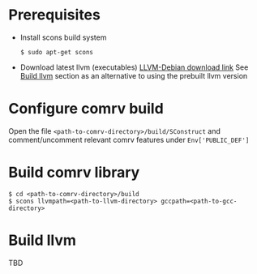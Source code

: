 
# Prerequisites

- Install scons build system
    ```
    $ sudo apt-get scons
    ```
- Download latest llvm (executables)
         [LLVM-Debian download link](https://wdc.box.com/shared/static/f9mn68lddc91ssw9vumj3hp9pdko3zd7.gz)
  See [Build llvm](#build-llvm) section as an alternative to using the prebuilt llvm version

# Configure comrv build

Open the file  ```<path-to-comrv-directory>/build/SConstruct``` and comment/uncomment relevant comrv features under  ```Env['PUBLIC_DEF']```

# Build comrv library
    $ cd <path-to-comrv-directory>/build
    $ scons llvmpath=<path-to-llvm-directory> gccpath=<path-to-gcc-directory>
# Build llvm
TBD
